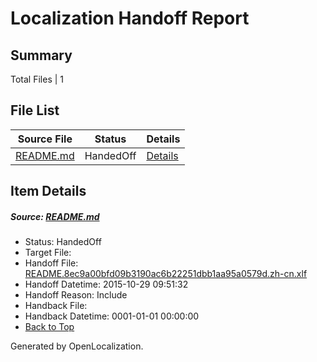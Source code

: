 # <a name='report-top'></a> Localization Handoff Report

## Summary
 Total Files | 1

## File List
 Source File | Status | Details 
 ----------- | ------ | ------- 
 [README.md](https://github.com/oltest/ALM/blob/07dd1681eb0aa3b3a798c165337480ad10842c29/README.md) | HandedOff | [Details](#b70a6bef95101b3ff849c50f0d7aaa6768a244d141)

## Item Details
##### <a name='b70a6bef95101b3ff849c50f0d7aaa6768a244d141'></a> Source: [README.md](https://github.com/oltest/ALM/blob/07dd1681eb0aa3b3a798c165337480ad10842c29/README.md)
* Status: HandedOff
* Target File: 
* Handoff File: [README.8ec9a00bfd09b3190ac6b22251dbb1aa95a0579d.zh-cn.xlf](https://github.com/OpenLocalizationOrg/olhandoff/blob/9a669429eff2a1527003d80012941b1408009c78/ol-handoff/oltest/ALM.zh-cn/live/README.8ec9a00bfd09b3190ac6b22251dbb1aa95a0579d.zh-cn.xlf)
* Handoff Datetime: 2015-10-29 09:51:32
* Handoff Reason: Include
* Handback File: 
* Handback Datetime: 0001-01-01 00:00:00
* [Back to Top](#report-top)


Generated by OpenLocalization.
